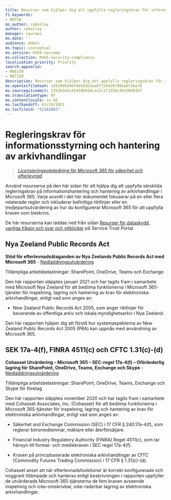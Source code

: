 ```yaml
---
title: Resurser som hjälper dig att uppfylla regleringskrav för informationsstyrning och hantering av arkivhandlingar
f1.keywords:
- NOCSH
ms.author: cabailey
author: cabailey
manager: laurawi
ms.date: ''
audience: Admin
ms.topic: conceptual
ms.service: O365-seccomp
ms.collection: M365-security-compliance
localization_priority: Priority
search.appverid:
- MOE150
- MET150
description: Resurser som hjälper dig att uppfylla regleringskrav för informationsstyrning och hantering av arkivhandlingar.
ms.openlocfilehash: a2629dbd9df4b582b2aeb7726de87d81eb726a76
ms.sourcegitcommit: 27b2b2e5c41934b918cac2c171556c45e36661bf
ms.translationtype: HT
ms.contentlocale: sv-SE
ms.lasthandoff: 03/19/2021
ms.locfileid: "52162003"
---
```

# <a name="regulatory-requirements-for-information-governance-and-records-management"></a>Regleringskrav för informationsstyrning och hantering av arkivhandlingar

>*[Licensieringsvägledning för Microsoft 365 för säkerhet och efterlevnad](/office365/servicedescriptions/microsoft-365-service-descriptions/microsoft-365-tenantlevel-services-licensing-guidance/microsoft-365-security-compliance-licensing-guidance).*

Använd resurserna på den här sidan för att hjälpa dig att uppfylla särskilda regleringskrav på informationshantering och hantering av arkivhandlingar i Microsoft 365. Varje avsnitt i det här dokumentet fokuserar på en eller flera relaterade regler och inkluderar befintliga riktlinjer eller en tredjepartsutvärdering av hur du konfigurerar Microsoft 365 för att uppfylla kraven som beskrivs.

De här resurserna kan laddas ned från sidan [Resurser för dataskydd, vanliga frågor och svar och vitböcker](https://servicetrust.microsoft.com/ViewPage/TrustDocuments) på Service Trust Portal.

## <a name="new-zealand-public-records-act"></a>Nya Zeeland Public Records Act

**Stöd för efterlevnadsåtaganden av Nya Zeelands Public Records Act med Microsoft 365** - [Nedladdningsutvärdering](https://aka.ms/NZPRA)

Tillämpliga arbetsbelastningar: SharePoint, OneDrive, Teams och Exchange

Den här rapporten släpptes januari 2021 och har tagits fram i samarbete med Microsoft Nya Zeeland för att bedöma funktionerna i Microsoft 365-tjänster för inspelning, lagring och hantering av krav för elektroniska arkivhandlingar, enligt vad som anges av: 

- New Zealand Public Records Act 2005, som anger riktlinjer för bevarande av offentliga arkiv och lokala myndighetsarkiv i Nya Zeeland.

Den här rapporten hjälper dig att förstå hur systemaspekterna av New Zealand Public Records Act 2005 (PRA) kan uppnås med användning av Microsoft 365.

## <a name="sec-17a-4f-finra-4511c-and-cftc-131c-d"></a>SEK 17a-4(f), FINRA 4511(c) och CFTC 1.31(c)-(d)

**Cohasset Utvärdering – Microsoft 365 – SEC-regel 17a-4(f) – Oföränderlig lagring för SharePoint, OneDrive, Teams, Exchange och Skype** - [Nedladdningsutvärdering](https://servicetrust.microsoft.com/ViewPage/TrustDocuments?command=Download&downloadType=Document&downloadId=9fa8349d-a0c9-47d9-93ad-472aa0fa44ec&docTab=6d000410-c9e9-11e7-9a91-892aae8839ad_FAQ_and_White_Papers)

Tillämpliga arbetsbelastningar: SharePoint, OneDrive, Teams, Exchange och Skype för företag

Den här rapporten släpptes november 2020 och har tagits fram i samarbete med Cohasset Associates, Inc. (Cohasset) för att bedöma funktionerna i Microsoft 365-tjänster för inspelning, lagring och hantering av krav för elektroniska arkivhandlingar, enligt vad som anges av:  

- Säkerhet and Exchange Commission (SEC) i 17 CFR § 240.17a-4(f), som reglerar börsmedlemmar, mäklare eller återförsäljare.  

- Financial Industry Regulatory Authority (FINRA) Regel 4511(c), som tar hänsyn till format- och mediekraven i SEC regel 17a-4(f).  

- Kraven på principbaserade elektroniska arkivhandlingar av CfTC (Commodity Futures Trading Commission) i 17 CFR § 1.31(c)-(d).

Cohasset anser att när efterlevnadsfunktioner är korrekt konfigurerade och noggrant tillämpade och hanteras enligt beskrivningen i rapporten uppfyller de utvärderade Microsoft 365-tjänsterna de fem kraven avseende inspelning och icke-omskrivbar, icke-raderbar lagring av elektroniska arkivhandlingar.